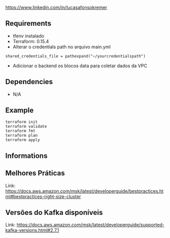 https://www.linkedin.com/in/lucasafonsokremer

Requirements
------------

* tfenv instalado
* Terraform: 0.15.4
* Alterar o credentials path no arquivo main.yml

```
shared_credentials_file = pathexpand("~/yourcredentialspath")
``` 

* Adicionar o backend os blocos data para coletar dados da VPC

Dependencies
------------

* N/A

Example
-------

```
terraform init
terraform validate
terraform fmt
terraform plan
terraform apply
```


Informations
------------

## Melhores Práticas

Link: https://docs.aws.amazon.com/msk/latest/developerguide/bestpractices.html#bestpractices-right-size-cluster

## Versões do Kafka disponíveis

Link: https://docs.aws.amazon.com/msk/latest/developerguide/supported-kafka-versions.html#2.7.1
